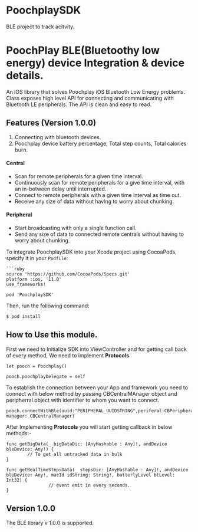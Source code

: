 # PoochplaySDK
BLE project to track acitvity.
# PoochPlay BLE(Bluetoothy low energy) device Integration & device details.
An iOS library that solves Poochplay iOS Bluetooth Low Energy problems. 
Class exposes high level API for connecting and communicating with Bluetooth LE peripherals.
The API is clean and easy to read.

## Features (Version 1.0.0)

1. Connecting with bluetooth devices.
2. Poochplay device battery percentage, Total step counts, Total calories burn.

#### Central
- Scan for remote peripherals for a given time interval.
- Continuously scan for remote peripherals for a give time interval, with an in-between delay until interrupted.
- Connect to remote peripherals with a given time interval as time out.
- Receive any size of data without having to worry about chunking.

#### Peripheral
- Start broadcasting with only a single function call.
- Send any size of data to connected remote centrals without having to worry about chunking.


To integrate PoochplaySDK into your Xcode project using CocoaPods, specify it in your `Podfile`:
```
```ruby
source 'https://github.com/CocoaPods/Specs.git'
platform :ios, '11.0'
use_frameworks!

pod 'PoochplaySDK'
```

Then, run the following command:

```bash
$ pod install
```


## How to Use this module.

First we need to Initialize SDK into ViewController and for getting call back of every method, We need to implement **Protocols**

    let pooch = Poochplay()
    
    pooch.poochplayDelegate = self
    
    
To establish the connection between your App and framework you need to connect with below method by passing CBCentralMAnager object and peripherral object with identifier to whom you want to connect.

    pooch.connectWithBle(uuid:"PERIPHERAL_UUIDSTRING",periferal:CBPeripheral, manager: CBCentralManager)

After Implementing  **Protocols** you will start getting callback in below methods:- 

    func getBigData(_ bigDataDic: [AnyHashable : Any]!, andDevice bleDevice: Any!) {
            // To get all untracked data in bulk
    }
    
    func getRealTimeStepsData(_ stepsDic: [AnyHashable : Any]!, andDevice bleDevice: Any!, macId idString: String!, batterlyLevel btLevel: Int32) {
                    // event emit in every seconds.
    }
    
## Version 1.0.0

The BLE library v 1.0.0 is supported.
